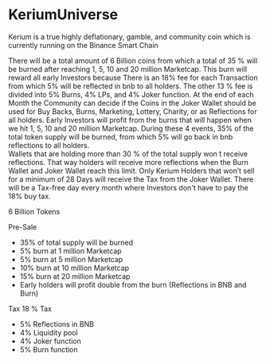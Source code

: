 # KeriumUniverse

Kerium is a true highly deflationary, gamble, and community coin which is 
currently running on the Binance Smart Chain

There will be a total amount of 6 Billion coins from which a total of 35 % will be 
burned after reaching 1, 5, 10 and 20 million Marketcap. This burn will reward all 
early Investors because There is an 18% fee for each Transaction from which 5% 
will be reflected in bnb to all holders. The other 13 % fee is divided into 5% 
Burns, 4% LPs, and 4% Joker function. At the end of each Month the Community 
can decide if the Coins in the Joker Wallet should be used for Buy Backs, Burns, 
Marketing, Lottery, Charity, or as Reflections for all holders. Early Investors will 
profit from the burns that will happen when we hit 1, 5, 10 and 20 million 
Marketcap. During these 4 events, 35% of the total token supply will be burned, 
from which 5% will go back in bnb reflections to all holders.  
Wallets that are holding more than 30 % of the total supply won ́t receive 
reflections. That way holders will receive more reflections when the Burn Wallet 
and Joker Wallet reach this limit. Only Kerium Holders that won’t sell for a 
minimum of 28 Days will receive the Tax from the Joker Wallet. There will be a 
Tax-free day every month where Investors don't have to pay the 18% buy tax. 

6 Billion Tokens 

Pre-Sale 
* 35% of total supply will be burned 
* 5% burn at 1 million Marketcap 
* 5% burn at 5 million Marketcap 
* 10% burn at 10 million Marketcap 
* 15% burn at 20 million Marketcap 
* Early holders will profit double from the burn (Reflections in BNB and 
Burn) 

Tax 
18 % Tax 
- 5% Reflections in BNB 
- 4% Liquidity pool 
- 4% Joker function 
- 5% Burn function
